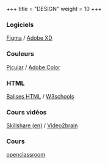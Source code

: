 +++
title = "DESIGN"
weight = 10
+++

### Logiciels
[Figma](https://www.figma.com/) / [Adobe XD](https://www.adobe.com/fr/products/xd.html) 

### Couleurs
[Picular](https://picular.co/) / 
[Adobe Color](https://color.adobe.com/create/color-wheel/)

### HTML
[Balises HTML](https://jaetheme.com/balises-html5/) / 
[W3schools](https://www.w3schools.com/tags/tag_img.asp)

### Cours vidéos
[Skillshare (en)](https://www.skillshare.com/) / 
[Video2brain](https://www.video2brain.com/fr/)

### Cours
[openclassroom](https://openclassrooms.com)